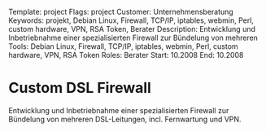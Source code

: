 Template: project
Flags: project
Customer: Unternehmensberatung
Keywords: projekt, Debian Linux, Firewall, TCP/IP, iptables, webmin, Perl, custom hardware, VPN, RSA Token, Berater
Description: Entwicklung und Inbetriebnahme einer spezialisierten Firewall zur Bündelung von mehreren
Tools: Debian Linux, Firewall, TCP/IP, iptables, webmin, Perl, custom hardware, VPN, RSA Token
Roles: Berater
Start: 10.2008
End: 10.2008

# Custom DSL Firewall

Entwicklung und Inbetriebnahme einer spezialisierten Firewall zur Bündelung von mehreren DSL-Leitungen, incl. Fernwartung und VPN.



